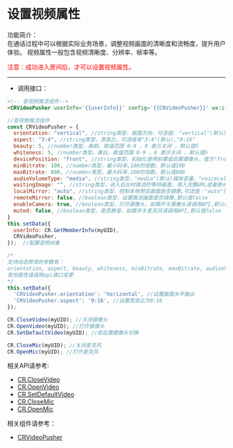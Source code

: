 
# 设置视频属性

功能简介：  
在通话过程中可以根据实际业务场景，调整视频画面的清晰度和流畅度，提升用户体验。 视频属性一般包含视频清晰度、分辨率、帧率等。


<font color="#FF0000">注意：成功进入房间后，才可以设置视频属性。</font>

  -----

 
- 调用接口：
```html
<!-- 音视频推流组件-->
<CRVideoPusher userInfo='{{userInfo}}' config='{{CRVideoPusher}}' wx:if='{{userInfo}}'></CRVideoPusher>
```


```js
//音视频推流组件
const CRVideoPusher = {
  orientation: "vertical", //string类型，画面方向，可选值: "vertical"(默认)、"horizontal"
  aspect: "3:4", //string类型，宽高比，可选值有"3:4"(默认),"9:16"
  beauty: 5, //number类型，美颜，取值范围 0-9 ，0 表示关闭 ，默认值5
  whiteness: 5, //number类型，美白，取值范围 0-9 ，0 表示关闭 ，默认值5
  devicePosition: "front", //string类型，初始化使用前置或后置摄像头，值为"front"(默认), "back",如需切换摄像头请调用API
  minBitrate: 100, //number类型，最小码率,100的倍数，默认值100
  maxBitrate: 800, //number类型，最大码率,100的倍数，默认值800
  audioVolumeType: "media", //string类型，"media"(默认)媒体音量、"voicecall"(通话音量)，此修改将影响全局的音量设置
  waitingImage: "", //string类型，进入后台时推流的等待画面，填入完整URL或者绝对地址
  localMirror: "auto", //string类型，控制本地预览画面是否镜像,可选值："auto"(默认值，前置摄像头镜像，后置摄像头不镜像)、"enable"(前后置摄像头均镜像)、"disable"(前后置摄像头均不镜像)
  remoteMirror: false, //boolean类型，设置推流画面是否镜像,默认值false
  enableCamera: true, //boolean类型，打开摄像头，如需开关摄像头请调用API,默认值true
  muted: false, //boolean类型，是否静音，如需开关麦克风请调用API,默认值false
}
this.setData({ 
  userInfo: CR.GetMemberInfo(myUID),
  CRVideoPusher,
});  //配置音频对象

/*
支持动态修改的参数有：
orientation, aspect, beauty, whiteness, minBitrate, maxBitrate, audioVolumeType, waitingImage, localMirror, remoteMirror
其他属性请调用api接口变更
*/
this.setData({ 
  'CRVideoPusher.orientation': 'horizontal', //设置画面水平输出
  'CRVideoPusher.aspect': '9:16', //设置宽高比为9:16
});

CR.CloseVideo(myUID); //关闭摄像头
CR.OpenVideo(myUID); //打开摄像头
CR.SetDefaultVideo(myUID); //前后置摄像头切换

CR.CloseMic(myUID); //关闭麦克风
CR.OpenMic(myUID); //打开麦克风

```

相关API请参考:
* [CR.CloseVideo](API.md#CRVideo_CloseVideo)
* [CR.OpenVideo](API.md#CRVideo_OpenVideo)
* [CR.SetDefaultVideo](API.md#CRVideo_SetDefaultVideo)
* [CR.CloseMic](API.md#CRVideo_CloseMic)
* [CR.OpenMic](API.md#CRVideo_OpenMic)

相关组件请参考：
* [CRVideoPusher](API.md#CRVideoPusher)
